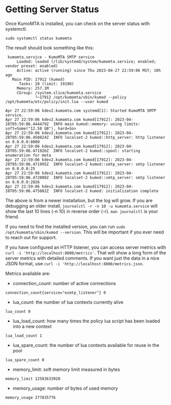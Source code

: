 # Getting Server Status

Once KumoMTA is installed, you can check on the server status with systemctl.
```console
sudo systemctl status kumomta
```
The result should look something like this:
```console
 kumomta.service - KumoMTA SMTP service
     Loaded: loaded (/lib/systemd/system/kumomta.service; enabled; vendor preset: enabled)
     Active: active (running) since Thu 2023-04-27 22:59:06 MST; 10h ago
   Main PID: 17912 (kumod)
      Tasks: 28 (limit: 19190)
     Memory: 257.1M
     CGroup: /system.slice/kumomta.service
             └─17912 /opt/kumomta/sbin/kumod --policy /opt/kumomta/etc/policy/init.lua --user kumod

Apr 27 22:59:06 kdev2.kumomta.com systemd[1]: Started KumoMTA SMTP service.
Apr 27 22:59:06 kdev2.kumomta.com kumod[17912]: 2023-04-28T05:59:06.444479Z  INFO main kumod::memory: using limits: soft=Some("12.58 GB"), hard=So>
Apr 27 22:59:06 kdev2.kumomta.com kumod[17912]: 2023-04-28T05:59:06.450824Z  INFO localset-2 kumod::http_server: http listener on 0.0.0.0:8000
Apr 27 22:59:06 kdev2.kumomta.com kumod[17912]: 2023-04-28T05:59:06.471926Z  INFO localset-2 kumod::spool: starting enumeration for meta
Apr 27 22:59:06 kdev2.kumomta.com kumod[17912]: 2023-04-28T05:59:06.471995Z  INFO localset-2 kumod::smtp_server: smtp listener on 0.0.0.0:25
Apr 27 22:59:06 kdev2.kumomta.com kumod[17912]: 2023-04-28T05:59:06.472008Z  INFO localset-2 kumod::smtp_server: smtp listener on 0.0.0.0:2026
Apr 27 22:59:06 kdev2.kumomta.com kumod[17912]: 2023-04-28T05:59:06.475882Z  INFO localset-2 kumod: initialization complete
```

The above is from a newer installation, but the log will grow.  If you are debugging an older install, `journalctl -r -n 10 -u kumomta.service` will show the last 10 lines (-n 10) in reverse order (-r).  `man journalctl` is your friend.


If you need to find the installed version, you can run `sudo /opt/kumomta/sbin/kumod --version`.  This will be important if you ever need to reach out for support.


If you have configured an HTTP listener, you can access server metrics with `curl -i 'http://localhost:8000/metrics'`. That will show a long form of the server metrics with detailed comments.  If you want just the data in a nice JSON format, use `curl -i 'http://localhost:8000/metrics.json`.

Metrics available are:

* connection_count: number of active connections

`connection_count{service="esmtp_listener"} 0`
* lua_count: the number of lua contexts currently alive

`lua_count 0`
* lua_load_count: how many times the policy lua script has been loaded into a new context

`lua_load_count 1`
* lua_spare_count: the number of lua contexts available for reuse in the pool

`lua_spare_count 0`
* memory_limit: soft memory limit measured in bytes

`memory_limit 12583633920`
* memory_usage: number of bytes of used memory

`memory_usage 277835776`


